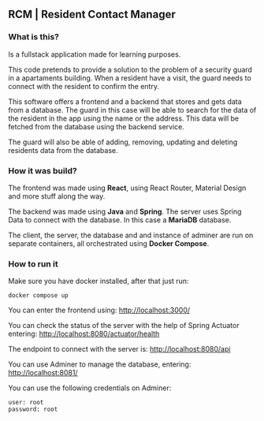 ## RCM | Resident Contact Manager

### What is this?

Is a fullstack application made for learning purposes.

This code pretends to provide a solution to the problem of a security guard in a apartaments building. When a resident have a visit, the guard needs to connect with the resident to confirm the entry.

This software offers a frontend and a backend that stores and gets data from a database. The guard in this case will be able to search for the data of the resident in the app using the name or the address. This data will be fetched from the database using the backend service.

The guard will also be able of adding, removing, updating and deleting residents data from the database.

### How it was build?

The frontend was made using **React**, using React Router, Material Design and more stuff along the way.

The backend was made using **Java** and **Spring**. The server uses Spring Data to connect with the database. In this case a **MariaDB** database.

The client, the server, the database and and instance of adminer are run on separate containers, all orchestrated using **Docker Compose**.

### How to run it

Make sure you have docker installed, after that just run:

```
docker compose up
```

You can enter the frontend using: [http://localhost:3000/](http://localhost:3000/)

You can check the status of the server with the help of Spring Actuator entering: [http://localhost:8080/actuator/health](http://localhost:8080/actuator/health)

The endpoint to connect with the server is:
[http://localhost:8080/api](http://localhost:8080/api)

You can use Adminer to manage the database, entering: [http://localhost:8081/](http://localhost:8081/)

You can use the following credentials on Adminer:

```
user: root
password: root
```
